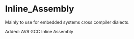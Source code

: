 # Inline_Assembly
Mainly to use for embedded systems cross compiler dialects.

Added:
AVR GCC Inline Assembly

